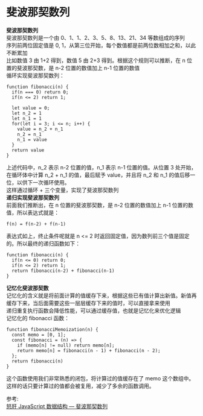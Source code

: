 # 斐波那契数列
**斐波那契数列**  
斐波那契数列是一个由 0、1、1、2、3、5、8、13、21、34 等数组成的序列  
序列前两位固定值是 0, 1，从第三位开始，每个数值都是前两位数相加之和，以此不断累加  
比如数值 3 由 1+2 得到，数值 5 由 2+3 得到。根据这个规则可以推断，在 n 位置的斐波那契数，是 n-2 位置的数值加上 n-1 位置的数值  
循环实现斐波那契数列：  
``` 
function fibonacci(n) {
  if(n === 0) return 0;
  if(n <= 2) return 1;
  
  let value = 0;
  let n_2 = 1
  let n_1 = 1
  for(let i = 3; i <= n; i++) {
    value = n_2 + n_1
    n_2 = n_1
    n_1 = value
  }
  return value
}
```
上述代码中，n_2 表示 n-2 位置的值，n_1 表示 n-1 位置的值。从位置 3 处开始，在循环体中计算 n_2 + n_1 的值，最后赋予 value，并且将 n_2 和 n_1 的值后移一位，以供下一次循环使用。  
这样通过循环 + 三个变量，实现了斐波那契数列  
**递归实现斐波那契数列**  
前面我们推断出，在 n 位置的斐波那契数，是 n-2 位置的数值加上 n-1 位置的数值，所以表达式就是：  
``` 
f(n) = f(n-2) + f(n-1)
```
表达式如上，终止条件呢就是 n <= 2 时返回固定值，因为数列前三个值是固定的。所以最终的递归函数如下：  
``` 
function fibonacci(n) {
  if(n <= 0) return 0;
  if(n <= 2) return 1;
  return fibonacci(n-2) + fibonacci(n-1)
}
```
**记忆化斐波那契数**  
记忆化的含义就是将前面计算的值缓存下来，根据这些已有值计算出新值。新值再缓存下来，当后面需要这些一层层缓存下来的值时，可以直接拿来使用  
递归重复执行函数会降低性能，可以通过缓存值，也就是记忆化来优化逻辑  
记忆化的 fibonacci 函数：  
``` 
function fibonacciMemoization(n) { 
  const memo = [0, 1];  
  const fibonacci = (n) => { 
    if (memo[n] != null) return memo[n];
    return memo[n] = fibonacci(n - 1) + fibonacci(n - 2);
  };
  return fibonacci(n)
}
```
这个函数使用我们非常熟悉的闭包，将计算过的值缓存在了 memo 这个数组中。这样的话只要计算过的值都会被复用，减少了多余的函数调用。

参考:  
[怒肝 JavaScript 数据结构 — 斐波那契数列](https://mp.weixin.qq.com/s/kQt_KudoRDgRcBqmHclmRw)
